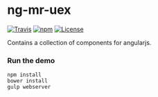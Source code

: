 # ng-mr-uex

[![Travis](https://img.shields.io/travis/mrahhal/ng-mr-uex.svg)](https://travis-ci.org/mrahhal/ng-mr-uex)
[![npm](https://img.shields.io/npm/v/ng-mr-uex.svg)](https://www.npmjs.com/package/ng-mr-uex)
[![License](https://img.shields.io/badge/license-MIT-blue.svg)](https://opensource.org/licenses/MIT)

Contains a collection of components for angularjs.

### Run the demo
```
npm install
bower install
gulp webserver
```
